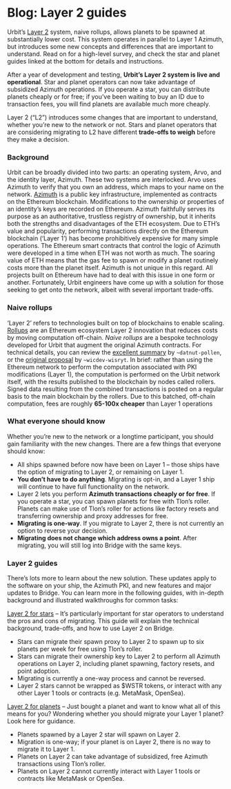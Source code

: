 # Blog: Layer 2 guides

Urbit’s [Layer 2](https://urbit.org/docs/azimuth/l2/layer2) system, naive rollups, allows planets to be spawned at substantially lower cost. This system operates in parallel to Layer 1 Azimuth, but introduces some new concepts and differences that are important to understand. Read on for a high-level survey, and check the star and planet guides linked at the bottom for details and instructions.

After a year of development and testing, **Urbit’s Layer 2 system is live and operational**. Star and planet operators can now take advantage of subsidized Azimuth operations. If you operate a star, you can distribute planets cheaply or for free; if you’ve been waiting to buy an ID due to transaction fees, you will find planets are available much more cheaply. 

Layer 2 (“L2”) introduces some changes that are important to understand, whether you’re new to the network or not. Stars and planet operators that are considering migrating to L2 have different **trade-offs to weigh** before they make a decision. 

### Background

Urbit can be broadly divided into two parts: an operating system, Arvo, and the identity layer, Azimuth. These two systems are interlocked. Arvo uses Azimuth to verify that you own an address, which maps to your name on the network. [Azimuth](https://urbit.org/docs/glossary/azimuth) is a public key infrastructure, implemented as contracts on the Ethereum blockchain. Modifications to the ownership or   properties of an identity’s keys are recorded on Ethereum. Azimuth faithfully serves its purpose as an authoritative, trustless registry of ownership, but it inherits both the strengths and disadvantages of the ETH ecosystem.
Due to ETH’s value and popularity, performing transactions directly on the Ethereum blockchain (‘Layer 1’) has become prohibitively expensive for many simple operations. The Ethereum smart contracts that control the logic of Azimuth were developed in a time when ETH was not worth as much. The soaring value of ETH means that the gas fee to spawn or modify a planet routinely costs more than the planet itself. Azimuth is not unique in this regard. All projects built on Ethereum have had to deal with this issue in one form or another. Fortunately, Urbit engineers have come up with a solution for those seeking to get onto the network, albeit with several important trade-offs.

### Naive rollups

‘Layer 2’ refers to technologies built on top of blockchains to enable scaling. [Rollups](https://vitalik.ca/general/2021/01/05/rollup.html) are an Ethereum ecosystem Layer 2 innovation that reduces costs by moving computation off-chain. *Naive rollups* are a bespoke technology developed for Urbit that augment the original Azimuth contracts. For technical details, you can review the [excellent summary](https://urbit.org/blog/rollups) by `~datnut-pollen`, or the [original proposal](https://groups.google.com/a/urbit.org/g/dev/c/p6rP_WsxLS0) by `~wicdev-wisryt`. In brief: rather than using the Ethereum network to perform the computation associated with PKI modifications (Layer 1), the computation is performed on the Urbit network itself, with the results published to the blockchain by nodes called rollers. Signed data resulting from the combined transactions is posted on a regular basis to the main blockchain by the rollers. Due to this batched, off-chain computation, fees are roughly **65-100x cheaper** than Layer 1 operations

### What everyone should know

Whether you’re new to the network or a longtime participant, you should gain familiarity with the new changes. There are a few things that everyone should know:

- All ships spawned before now have been on Layer 1 – those ships have the option of migrating to Layer 2, or remaining on Layer 1.
- **You don’t have to do anything**. Migrating is opt-in, and a Layer 1 ship will continue to have full functionality on the network.
- Layer 2 lets you perform **Azimuth transactions cheaply or for free**. If you operate a star, you can spawn planets for free with Tlon’s roller. Planets can make use of Tlon’s roller for actions like factory resets and transferring ownership and proxy addresses for free.
- **Migrating is one-way**. If you migrate to Layer 2, there is not currently an option to reverse your decision.
- **Migrating does not change which address owns a point**. After migrating, you will still log into Bridge with the same keys.

### Layer 2 guides

There’s lots more to learn about the new solution. These updates apply to the software on your ship, the Azimuth PKI, and new features and major updates to Bridge. You can learn more in the following guides, with in-depth background and illustrated walkthroughs for common tasks:

[Layer 2 for stars](placeholder) – It’s particularly important for star operators to understand the pros and cons of migrating. This guide will explain the technical background, trade-offs, and how to use Layer 2 on Bridge.

- Stars can migrate their spawn proxy to Layer 2 to spawn up to six planets per week for free using Tlon’s roller.
- Stars can migrate their ownership key to Layer 2 to perform all Azimuth operations on Layer 2, including planet spawning, factory resets, and point adoption.
- Migrating is currently a one-way process and cannot be reversed.
- Layer 2 stars cannot be wrapped as $WSTR tokens, or interact with any other Layer 1 tools or contracts (e.g. MetaMask, OpenSea).

[Layer 2 for planets](placeholder) – Just bought a planet and want to know what all of this means for you? Wondering whether you should migrate your Layer 1 planet? Look here for guidance.

- Planets spawned by a Layer 2 star will spawn on Layer 2.
- Migration is one-way; if your planet is on Layer 2, there is no way to migrate it to Layer 1.
- Planets on Layer 2 can take advantage of subsidized, free Azimuth transactions using Tlon’s roller.
- Planets on Layer 2 cannot currently interact with Layer 1 tools or contracts like MetaMask or OpenSea.
